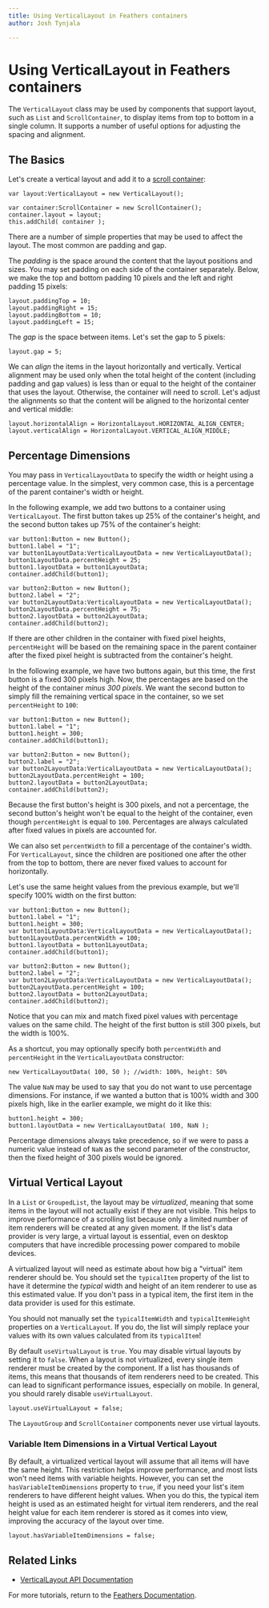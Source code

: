 ```yaml
---
title: Using VerticalLayout in Feathers containers  
author: Josh Tynjala

---
```

# Using VerticalLayout in Feathers containers

The `VerticalLayout` class may be used by components that support layout, such as `List` and `ScrollContainer`, to display items from top to bottom in a single column. It supports a number of useful options for adjusting the spacing and alignment.

## The Basics

Let's create a vertical layout and add it to a [scroll container](scroll-container.html):

``` code
var layout:VerticalLayout = new VerticalLayout();
 
var container:ScrollContainer = new ScrollContainer();
container.layout = layout;
this.addChild( container );
```

There are a number of simple properties that may be used to affect the layout. The most common are padding and gap.

The *padding* is the space around the content that the layout positions and sizes. You may set padding on each side of the container separately. Below, we make the top and bottom padding 10 pixels and the left and right padding 15 pixels:

``` code
layout.paddingTop = 10;
layout.paddingRight = 15;
layout.paddingBottom = 10;
layout.paddingLeft = 15;
```

The *gap* is the space between items. Let's set the gap to 5 pixels:

``` code
layout.gap = 5;
```

We can *align* the items in the layout horizontally and vertically. Vertical alignment may be used only when the total height of the content (including padding and gap values) is less than or equal to the height of the container that uses the layout. Otherwise, the container will need to scroll. Let's adjust the alignments so that the content will be aligned to the horizontal center and vertical middle:

``` code
layout.horizontalAlign = HorizontalLayout.HORIZONTAL_ALIGN_CENTER;
layout.verticalAlign = HorizontalLayout.VERTICAL_ALIGN_MIDDLE;
```

## Percentage Dimensions

You may pass in `VerticalLayoutData` to specify the width or height using a percentage value. In the simplest, very common case, this is a percentage of the parent container's width or height.

In the following example, we add two buttons to a container using `VerticalLayout`. The first button takes up 25% of the container's height, and the second button takes up 75% of the container's height:

``` code
var button1:Button = new Button();
button1.label = "1";
var button1LayoutData:VerticalLayoutData = new VerticalLayoutData();
button1LayoutData.percentHeight = 25;
button1.layoutData = button1LayoutData;
container.addChild(button1);
 
var button2:Button = new Button();
button2.label = "2";
var button2LayoutData:VerticalLayoutData = new VerticalLayoutData();
button2LayoutData.percentHeight = 75;
button2.layoutData = button2LayoutData;
container.addChild(button2);
```

If there are other children in the container with fixed pixel heights, `percentHeight` will be based on the remaining space in the parent container after the fixed pixel height is subtracted from the container's height.

In the following example, we have two buttons again, but this time, the first button is a fixed 300 pixels high. Now, the percentages are based on the height of the container *minus 300 pixels*. We want the second button to simply fill the remaining vertical space in the container, so we set `percentHeight` to `100`:

``` code
var button1:Button = new Button();
button1.label = "1";
button1.height = 300;
container.addChild(button1);
 
var button2:Button = new Button();
button2.label = "2";
var button2LayoutData:VerticalLayoutData = new VerticalLayoutData();
button2LayoutData.percentHeight = 100;
button2.layoutData = button2LayoutData;
container.addChild(button2);
```

Because the first button's height is 300 pixels, and not a percentage, the second button's height won't be equal to the height of the container, even though `percentHeight` is equal to `100`. Percentages are always calculated after fixed values in pixels are accounted for.

We can also set `percentWidth` to fill a percentage of the container's width. For `VerticalLayout`, since the children are positioned one after the other from the top to bottom, there are never fixed values to account for horizontally.

Let's use the same height values from the previous example, but we'll specify 100% width on the first button:

``` code
var button1:Button = new Button();
button1.label = "1";
button1.height = 300;
var button1LayoutData:VerticalLayoutData = new VerticalLayoutData();
button1LayoutData.percentWidth = 100;
button1.layoutData = button1LayoutData;
container.addChild(button1);
 
var button2:Button = new Button();
button2.label = "2";
var button2LayoutData:VerticalLayoutData = new VerticalLayoutData();
button2LayoutData.percentHeight = 100;
button2.layoutData = button2LayoutData;
container.addChild(button2);
```

Notice that you can mix and match fixed pixel values with percentage values on the same child. The height of the first button is still 300 pixels, but the width is 100%.

As a shortcut, you may optionally specify both `percentWidth` and `percentHeight` in the `VerticalLayoutData` constructor:

``` code
new VerticalLayoutData( 100, 50 ); //width: 100%, height: 50%
```

The value `NaN` may be used to say that you do not want to use percentage dimensions. For instance, if we wanted a button that is 100% width and 300 pixels high, like in the earlier example, we might do it like this:

``` code
button1.height = 300;
button1.layoutData = new VerticalLayoutData( 100, NaN );
```

Percentage dimensions always take precedence, so if we were to pass a numeric value instead of `NaN` as the second parameter of the constructor, then the fixed height of 300 pixels would be ignored.

## Virtual Vertical Layout

In a `List` or `GroupedList`, the layout may be *virtualized*, meaning that some items in the layout will not actually exist if they are not visible. This helps to improve performance of a scrolling list because only a limited number of item renderers will be created at any given moment. If the list's data provider is very large, a virtual layout is essential, even on desktop computers that have incredible processing power compared to mobile devices.

A virtualized layout will need as estimate about how big a "virtual" item renderer should be. You should set the `typicalItem` property of the list to have it determine the *typical* width and height of an item renderer to use as this estimated value. If you don't pass in a typical item, the first item in the data provider is used for this estimate.

You should not manually set the `typicalItemWidth` and `typicalItemHeight` properties on a `VerticalLayout`. If you do, the list will simply replace your values with its own values calculated from its `typicalItem`!

By default `useVirtualLayout` is `true`. You may disable virtual layouts by setting it to `false`. When a layout is not virtualized, every single item renderer must be created by the component. If a list has thousands of items, this means that thousands of item renderers need to be created. This can lead to significant performance issues, especially on mobile. In general, you should rarely disable `useVirtualLayout`.

``` code
layout.useVirtualLayout = false;
```

The `LayoutGroup` and `ScrollContainer` components never use virtual layouts.

### Variable Item Dimensions in a Virtual Vertical Layout

By default, a virtualized vertical layout will assume that all items will have the same height. This restriction helps improve performance, and most lists won't need items with variable heights. However, you can set the `hasVariableItemDimensions` property to `true`, if you need your list's item renderers to have different height values. When you do this, the typical item height is used as an estimated height for virtual item renderers, and the real height value for each item renderer is stored as it comes into view, improving the accuracy of the layout over time.

``` code
layout.hasVariableItemDimensions = false;
```

## Related Links

-   [VerticalLayout API Documentation](../api-reference/feathers/layout/VerticalLayout.html)

For more tutorials, return to the [Feathers Documentation](index.html).


